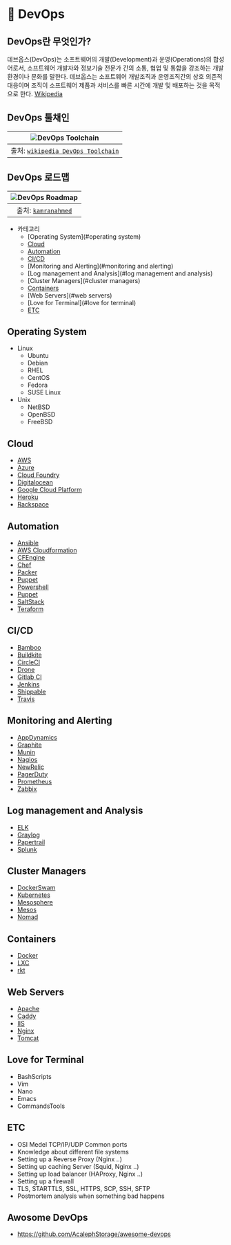🔧 DevOps
===============

DevOps란 무엇인가?
-------------
데브옵스(DevOps)는 소프트웨어의 개발(Development)과 운영(Operations)의 합성어로서, 소프트웨어 개발자와 정보기술 전문가 간의 소통, 협업 및 통합을 강조하는 개발 환경이나 문화를 말한다. 데브옵스는 소프트웨어 개발조직과 운영조직간의 상호 의존적 대응이며 조직이 소프트웨어 제품과 서비스를 빠른 시간에 개발 및 배포하는 것을 목적으로 한다. [Wikipedia](https://ko.wikipedia.org/wiki/%EB%8D%B0%EB%B8%8C%EC%98%B5%EC%8A%A4)

DevOps 툴채인
----------
| ![DevOps Toolchain](https://upload.wikimedia.org/wikipedia/commons/0/05/Devops-toolchain.svg) |
| :----:                                                                                                        |
| 출처: [`wikipedia DevOps Toolchain`](https://en.wikipedia.org/wiki/DevOps_toolchain)                          |

DevOps 로드맵
----------
| ![DevOps Roadmap](https://i.imgur.com/pyg9mH1.png) |
| :----:                                                             |
| 출처: [`kamranahmed`](http://kamranahmed.info)                     |

-	카테고리
	- 	[Operating System](#operating system)
	- 	[Cloud](#cloud)
	- 	[Automation](#automation)
	- 	[CI/CD](#ci/cd)
	- 	[Monitoring and Alerting](#monitoring and alerting)
	- 	[Log management and Analysis](#log management and analysis)
	- 	[Cluster Managers](#cluster managers)
	- 	[Containers](#containers)
	- 	[Web Servers](#web servers)
	- 	[Love for Terminal](#love for terminal)
	- 	[ETC](etc)

Operating System
----------------
-	Linux
	-	Ubuntu
	-	Debian
	-	RHEL
	-	CentOS
	- 	Fedora
	- 	SUSE Linux
-	Unix
	- 	NetBSD
	- 	OpenBSD
	- 	FreeBSD

Cloud
-----
-	[AWS](https://aws.amazon.com/?nc2=h_lg)
-	[Azure](https://azure.microsoft.com/ko-kr/)
-	[Cloud Foundry](https://www.cloudfoundry.org/)
-	[Digitalocean](https://www.digitalocean.com/)
-	[Google Cloud Platform](https://cloud.google.com/?hl=ko)
-	[Heroku](https://www.heroku.com/)
-	[Rackspace](https://www.rackspace.com/cloud)

Automation
----------
- 	[Ansible](http://www.ansible.com/)
-	[AWS Cloudformation](https://aws.amazon.com/ko/cloudformation/)
-	[CFEngine](https://cfengine.com/)
-	[Chef](https://www.chef.io/)
-	[Packer](https://www.packer.io/)
-	[Puppet](https://puppet.com/)
-	[Powershell](https://docs.microsoft.com/en-us/powershell/)
-	[Puppet](https://puppetlabs.com/)
-	[SaltStack](https://saltstack.com/)
-	[Teraform](https://www.terraform.io/)

CI/CD
-----
-	[Bamboo](https://ko.atlassian.com/software/bamboo)
-	[Buildkite](https://buildkite.com/)
-	[CircleCI](https://circleci.com/)
-	[Drone](https://github.com/drone)
-	[Gitlab CI](https://about.gitlab.com/)
- 	[Jenkins](https://jenkins-ci.org/)
-	[Shippable](https://app.shippable.com/)
-	[Travis](https://travis-ci.org/)

Monitoring and Alerting
-----------------------
-	[AppDynamics](https://www.appdynamics.com/)
-	[Graphite](https://graphiteapp.org/)
-	[Munin](http://munin-monitoring.org/)
-	[Nagios](https://www.nagios.org/)
-	[NewRelic](https://newrelic.com/)
-	[PagerDuty](https://www.pagerduty.com/)
-	[Prometheus](https://prometheus.io/)
-	[Zabbix](https://www.zabbix.com/)

Log management and Analysis
---------------------------
-	[ELK](https://www.elastic.co/kr/elk-stack)
-	[Graylog](https://www.graylog.org/)
-	[Papertrail](https://papertrailapp.com/)
-	[Splunk](https://www.splunk.com/ko_kr)

Cluster Managers
----------------
-	[DockerSwam](https://docs.docker.com/engine/swarm/)
-	[Kubernetes](https://kubernetes.io/)
-	[Mesosphere](https://mesosphere.com/)
-	[Mesos](http://mesos.apache.org/)
-	[Nomad](https://www.nomadproject.io/)

Containers
----------
-	[Docker](https://www.docker.com/)
-	[LXC](https://linuxcontainers.org/ko/lxc/introduction/)
-	[rkt](https://coreos.com/rkt/)

Web Servers
-----------
-	[Apache](https://httpd.apache.org/)
-	[Caddy](https://caddyserver.com/)
-	[IIS](https://www.iis.net/)
-	[Nginx](https://nginx.org/en/)
-	[Tomcat](http://tomcat.apache.org/)

Love for Terminal
-----------------
-	BashScripts
-	Vim
-	Nano
-	Emacs
-	CommandsTools

ETC
---
-	OSI Medel TCP/IP/UDP Common ports
-	Knowledge about different file systems
-	Setting up a Reverse Proxy (Nginx ..)
-	Setting up caching Server (Squid, Nginx ..)
-	Setting up load balancer (HAProxy, Nginx ..)
-	Setting up a firewall
-	TLS, STARTTLS, SSL, HTTPS, SCP, SSH, SFTP
-	Postmortem analysis when something bad happens


Awosome DevOps
--------------
-	https://github.com/AcalephStorage/awesome-devops

